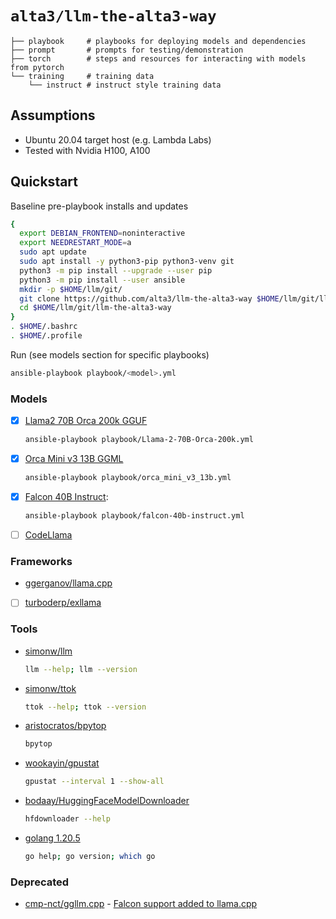 # `alta3/llm-the-alta3-way`

```
├── playbook     # playbooks for deploying models and dependencies
├── prompt       # prompts for testing/demonstration
├── torch        # steps and resources for interacting with models from pytorch 
└── training     # training data
    └── instruct # instruct style training data
```

## Assumptions

- Ubuntu 20.04 target host (e.g. Lambda Labs)
- Tested with Nvidia H100, A100

## Quickstart

Baseline pre-playbook installs and updates

```bash
{
  export DEBIAN_FRONTEND=noninteractive
  export NEEDRESTART_MODE=a
  sudo apt update 
  sudo apt install -y python3-pip python3-venv git
  python3 -m pip install --upgrade --user pip
  python3 -m pip install --user ansible
  mkdir -p $HOME/llm/git/
  git clone https://github.com/alta3/llm-the-alta3-way $HOME/llm/git/llm-the-alta3-way
  cd $HOME/llm/git/llm-the-alta3-way
}
. $HOME/.bashrc
. $HOME/.profile 
```



Run (see models section for specific playbooks)

```bash
ansible-playbook playbook/<model>.yml
```

### Models

- [x] [Llama2 70B Orca 200k GGUF](https://huggingface.co/TheBloke/Llama-2-70B-Orca-200k-GGUF)
   ```bash
   ansible-playbook playbook/Llama-2-70B-Orca-200k.yml
   ```

- [x] [Orca Mini v3 13B GGML](https://huggingface.co/TheBloke/orca_mini_v3_13b-GGML)
   ```bash
   ansible-playbook playbook/orca_mini_v3_13b.yml
   ```

- [x] [Falcon 40B Instruct](https://huggingface.co/tiiuae/falcon-40b-instruct): 
   ```bash
   ansible-playbook playbook/falcon-40b-instruct.yml
   ```

- [ ] [CodeLlama](https://github.com/facebookresearch/codellama)


### Frameworks

- [ggerganov/llama.cpp](https://github.com/ggerganov/llama.cpp)
- [ ] [turboderp/exllama](https://github.com/turboderp/exllama)

### Tools

- [simonw/llm](https://github.com/simonw/llm) 
   ```bash
   llm --help; llm --version
   ```
- [simonw/ttok](https://github.com/simonw/ttok) 
   ```bash
   ttok --help; ttok --version
   ```
- [aristocratos/bpytop](https://github.com/aristocratos/bpytop)
   ```bash
   bpytop
   ```
- [wookayin/gpustat](https://github.com/wookayin/gpustat)
   ```bash
   gpustat --interval 1 --show-all
   ```
- [bodaay/HuggingFaceModelDownloader](https://github.com/bodaay/HuggingFaceModelDownloader)
   ```bash
   hfdownloader --help
   ```
- [golang 1.20.5](https://go.dev/)
   ```bash
   go help; go version; which go
   ```


### Deprecated

- [cmp-nct/ggllm.cpp](https://github.com/cmp-nct/ggllm.cpp) - [Falcon support added to llama.cpp](https://github.com/ggerganov/llama.cpp/issues/1602)
